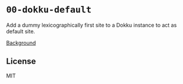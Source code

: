 # `00-dokku-default`

Add a dummy lexicographically first site to a Dokku instance to act as default site.

[Background](http://dokku.viewdocs.io/dokku/configuration/nginx/#default-site)

## License

MIT
